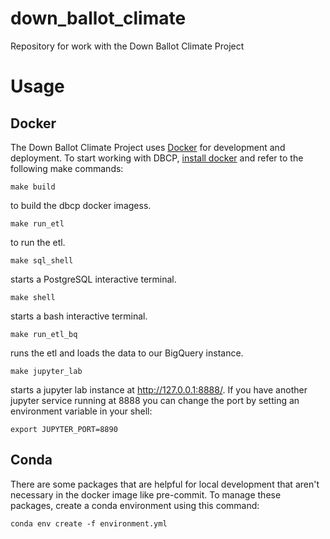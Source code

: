 # down_ballot_climate
Repository for work with the Down Ballot Climate Project

# Usage
## Docker
The Down Ballot Climate Project uses [Docker](https://www.docker.com/) for development and deployment. To start working with DBCP, [install docker](https://docs.docker.com/get-docker/) and refer to the following make commands:

```
make build
```
to build the dbcp docker imagess.

```
make run_etl
```
to run the etl.

```
make sql_shell
```
starts a PostgreSQL interactive terminal.

```
make shell
```
starts a bash interactive terminal.

```
make run_etl_bq
```
runs the etl and loads the data to our BigQuery instance.

```
make jupyter_lab
```
starts a jupyter lab instance at http://127.0.0.1:8888/. If you have another jupyter service running at 8888 you can change the port by setting an environment variable in your shell:

```
export JUPYTER_PORT=8890
```

## Conda
There are some packages that are helpful for local development that aren't necessary in the docker image like pre-commit. To manage these packages, create a conda environment using this command:

```
conda env create -f environment.yml
```
